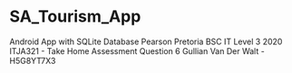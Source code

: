 # SA_Tourism_App
Android App with SQLite Database
Pearson Pretoria BSC IT Level 3 2020 ITJA321 - Take Home Assessment Question 6 Gullian Van Der Walt - H5G8YT7X3

